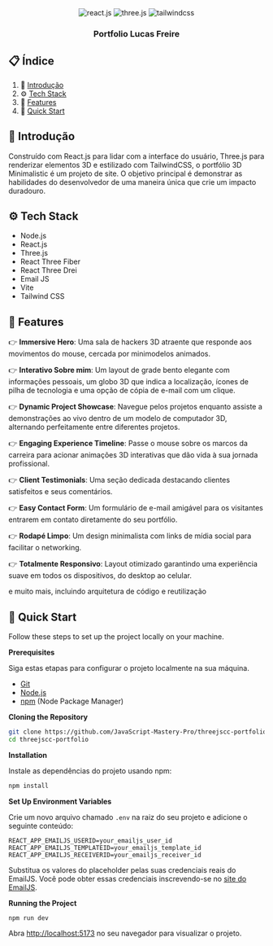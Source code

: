 <div align="center">
  <div>
    <img src="https://img.shields.io/badge/-React_JS-black?style=for-the-badge&logoColor=white&logo=react&color=61DAFB" alt="react.js" />
    <img src="https://img.shields.io/badge/-Three_JS-black?style=for-the-badge&logoColor=white&logo=threedotjs&color=000000" alt="three.js" />
    <img src="https://img.shields.io/badge/-Tailwind_CSS-black?style=for-the-badge&logoColor=white&logo=tailwindcss&color=06B6D4" alt="tailwindcss" />
  </div>

  <h3 align="center">Portfolio Lucas Freire </h3>
</div>

## 📋 <a name="table">Índice</a>

1. 🤖 [Introdução](#introduction)
2. ⚙️ [Tech Stack](#tech-stack)
3. 🔋 [Features](#features)
4. 🤸 [Quick Start](#quick-start)

## <a name="introduction">🤖 Introdução</a>

Construído com React.js para lidar com a interface do usuário, Three.js para renderizar elementos 3D e estilizado com TailwindCSS, o portfólio 3D Minimalistic é um projeto de site. O objetivo principal é demonstrar as habilidades do desenvolvedor de uma maneira única que crie um impacto duradouro.

## <a name="tech-stack">⚙️ Tech Stack</a>

- Node.js
- React.js
- Three.js
- React Three Fiber
- React Three Drei
- Email JS
- Vite
- Tailwind CSS

## <a name="features">🔋 Features</a>

👉 **Immersive Hero**: Uma sala de hackers 3D atraente que responde aos movimentos do mouse, cercada por minimodelos animados.

👉 **Interativo Sobre mim**: Um layout de grade bento elegante com informações pessoais, um globo 3D que indica a localização, ícones de pilha de tecnologia e uma opção de cópia de e-mail com um clique.

👉 **Dynamic Project Showcase**: Navegue pelos projetos enquanto assiste a demonstrações ao vivo dentro de um modelo de computador 3D, alternando perfeitamente entre diferentes projetos.

👉 **Engaging Experience Timeline**: Passe o mouse sobre os marcos da carreira para acionar animações 3D interativas que dão vida à sua jornada profissional.

👉 **Client Testimonials**: Uma seção dedicada destacando clientes satisfeitos e seus comentários.

👉 **Easy Contact Form**: Um formulário de e-mail amigável para os visitantes entrarem em contato diretamente do seu portfólio.

👉 **Rodapé Limpo**: Um design minimalista com links de mídia social para facilitar o networking.

👉 **Totalmente Responsivo**: Layout otimizado garantindo uma experiência suave em todos os dispositivos, do desktop ao celular.

e muito mais, incluindo arquitetura de código e reutilização

## <a name="quick-start">🤸 Quick Start</a>

Follow these steps to set up the project locally on your machine.

**Prerequisites**

Siga estas etapas para configurar o projeto localmente na sua máquina.

- [Git](https://git-scm.com/)
- [Node.js](https://nodejs.org/en)
- [npm](https://www.npmjs.com/) (Node Package Manager)

**Cloning the Repository**

```bash
git clone https://github.com/JavaScript-Mastery-Pro/threejscc-portfolio.git
cd threejscc-portfolio
```

**Installation**

Instale as dependências do projeto usando npm:

```bash
npm install
```

**Set Up Environment Variables**

Crie um novo arquivo chamado `.env` na raiz do seu projeto e adicione o seguinte conteúdo:

```env
REACT_APP_EMAILJS_USERID=your_emailjs_user_id
REACT_APP_EMAILJS_TEMPLATEID=your_emailjs_template_id
REACT_APP_EMAILJS_RECEIVERID=your_emailjs_receiver_id
```

Substitua os valores do placeholder pelas suas credenciais reais do EmailJS. Você pode obter essas credenciais inscrevendo-se no [site do EmailJS](https://www.emailjs.com/).

**Running the Project**

```bash
npm run dev
```
Abra [http://localhost:5173](http://localhost:5173) no seu navegador para visualizar o projeto.
